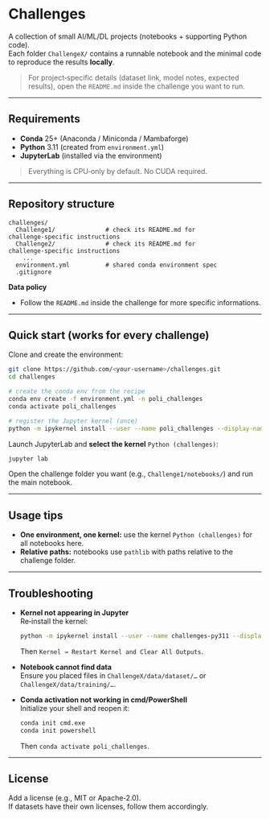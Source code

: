 # Challenges

A collection of small AI/ML/DL projects (notebooks + supporting Python code).  
Each folder `ChallengeX/` contains a runnable notebook and the minimal code to reproduce the results **locally**.

> For project‑specific details (dataset link, model notes, expected results), open the `README.md` inside the challenge you want to run.

---

## Requirements

- **Conda** 25+ (Anaconda / Miniconda / Mambaforge)
- **Python** 3.11 (created from `environment.yml`)
- **JupyterLab** (installed via the environment)

> Everything is CPU‑only by default. No CUDA required.

---

## Repository structure

```
challenges/
  Challenge1/              # check its README.md for challenge‑specific instructions
  Challenge2/              # check its README.md for challenge‑specific instructions
    ...
  environment.yml          # shared conda environment spec
  .gitignore
```

**Data policy**

- Follow the `README.md` inside the challenge for more specific informations.

---

## Quick start (works for every challenge)

Clone and create the environment:

```bash
git clone https://github.com/<your-username>/challenges.git
cd challenges

# create the conda env from the recipe
conda env create -f environment.yml -n poli_challenges
conda activate poli_challenges

# register the Jupyter kernel (once)
python -m ipykernel install --user --name poli_challenges --display-name "Python (challenges)"
```

Launch JupyterLab and **select the kernel** `Python (challenges)`:

```bash
jupyter lab
```

Open the challenge folder you want (e.g., `Challenge1/notebooks/`) and run the main notebook.

---

## Usage tips

- **One environment, one kernel:** use the kernel `Python (challenges)` for all notebooks here.
- **Relative paths:** notebooks use `pathlib` with paths relative to the challenge folder.

---

## Troubleshooting

- **Kernel not appearing in Jupyter**  
  Re‑install the kernel:
  ```bash
  python -m ipykernel install --user --name challenges-py311 --display-name "Python (challenges)"
  ```
  Then `Kernel → Restart Kernel and Clear All Outputs`.

- **Notebook cannot find data**  
  Ensure you placed files in `ChallengeX/data/dataset/…` or `ChallengeX/data/training/…`.

- **Conda activation not working in cmd/PowerShell**  
  Initialize your shell and reopen it:
  ```bash
  conda init cmd.exe
  conda init powershell
  ```
  Then `conda activate poli_challenges`.

---

## License

Add a license (e.g., MIT or Apache‑2.0).  
If datasets have their own licenses, follow them accordingly.